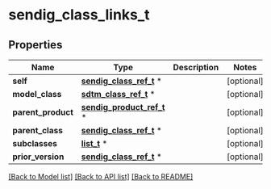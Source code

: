 # sendig_class_links_t

## Properties
Name | Type | Description | Notes
------------ | ------------- | ------------- | -------------
**self** | [**sendig_class_ref_t**](sendig_class_ref.md) \* |  | [optional] 
**model_class** | [**sdtm_class_ref_t**](sdtm_class_ref.md) \* |  | [optional] 
**parent_product** | [**sendig_product_ref_t**](sendig_product_ref.md) \* |  | [optional] 
**parent_class** | [**sendig_class_ref_t**](sendig_class_ref.md) \* |  | [optional] 
**subclasses** | [**list_t**](sendig_class_ref_subclass.md) \* |  | [optional] 
**prior_version** | [**sendig_class_ref_t**](sendig_class_ref.md) \* |  | [optional] 

[[Back to Model list]](../README.md#documentation-for-models) [[Back to API list]](../README.md#documentation-for-api-endpoints) [[Back to README]](../README.md)


